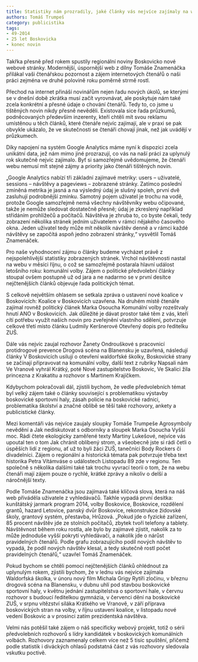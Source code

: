 ```yaml
---
title: Statistiky nám prozradily, jaké články vás nejvíce zajímaly na webu
authors: Tomáš Trumpeš
category: publicistika
tags: 
- 49-2014
- 25 let Boskovicka
- konec novin
---
```

Takřka přesně před rokem spustily regionální noviny Boskovicko nové webové stránky. Modernější, úspornější web z dílny Tomáše Znamenáčka přilákal vaši čtenářskou pozornost a zájem internetových čtenářů o naši práci zejména ve druhé polovině roku poměrně strmě rostl. 

Přechod na internet přináší novinářům nejen řadu nových úkolů, se kterými se v dnešní době zkrátka musí začít vyrovnávat, ale poskytuje nám také zcela konkrétní a přesné údaje o chování čtenářů. Tedy to, co jsme u tištěných novin nikdy přesně nevěděli. Existovala sice řada průzkumů, podněcovaných především inzerenty, kteří chtěli mít svou reklamu umístěnou u těch článků, které čtenáře nejvíc zajímají, ale v praxi se pak obvykle ukázalo, že ve skutečnosti se čtenáři chovají jinak, než jak uvádějí v průzkumech.

Díky napojení na systém Google Analytics máme nyní k dispozici zcela unikátní data, jež nám mimo jiné prozrazují, co vás na naší práci za uplynulý rok skutečně nejvíc zajímalo. Byť si samozřejmě uvědomujeme, že čtenáři webu nemusí mít stejné zájmy a priority jako čtenáři tištěných novin.

„Google Analytics nabízí tři základní zajímavé metriky: users – uživatelé, sessions – návštěvy a pageviews – zobrazené stránky. Zatímco poslední zmíněná metrika je jasná a na výsledný údaj je slušný spoleh, první dvě zasluhují podrobnější zmínku. Samotný pojem uživatel je trochu na vodě, protože Google samozřejmě nemá všechny návštěvníky webu očipované, takže je nemůže sledovat dostatečně přesně; údaj je zkreslený například střídáním prohlížečů a počítačů. Návštěva je zhruba to, co byste čekali, tedy zobrazení několika stránek jedním uživatelem v rámci nějakého časového okna. Jeden uživatel tedy může mít několik návštěv denně a v rámci každé návštěvy se započítá aspoň jedno zobrazení stránky,“ vysvětlil Tomáš Znamenáček.

Pro naše vyhodnocení zájmu o články budeme vycházet právě z nejspolehlivější statistiky zobrazených stránek. Vrchol návštěvnosti nastal na webu v měsíci říjnu, o což se samozřejmě postarala hlavní událost letošního roku: komunální volby. Zájem o politické předvolební články stoupal ovšem postupně už od jara a ne nadarmo se v první desítce nejčtenějších článků objevuje řada politických témat. 

S celkově největším ohlasem se setkala zpráva o ustavení nové koalice v Boskovicích: Koalice v Boskovicích uzavřena. Na druhém místě čtenáře zajímal rovněž politický článek Marka Osoucha Komunální volby rozeštvaly hnutí ANO v Boskovicích. Jak důležité je dávat prostor také těm z vás, kteří cítí potřebu využít našich novin pro zveřejnění vlastního sdělení, potvrzuje celkové třetí místo článku Ludmily Keršnerové Otevřený dopis pro ředitelku ZUŠ. 

Dále vás nejvíc zaujal rozhovor Žanety Ondrouškové s pracovnicí protidrogové prevence Drogová scéna na Blanensku je uzavřená, následují články V Boskovicích usilují o otevření waldorfské školky, Boskovické strany se začínají připravovat na komunální volby, další text z rubriky Napsali nám Ve Vranově vyhrál Krátký, poté Nové zastupitelstvo Boskovic, Ve Skalici žila princezna z Krakatitu a rozhovor s Martinem Krajíčkem.

Kdybychom pokračovali dál, zjistili bychom, že vedle předvolebních témat byl velký zájem také o články související s problematikou výstavby boskovické sportovní haly, zásah policie na boskovické radnici, problematika školství a značné oblibě se těší také rozhovory, ankety a publicistické články. 

Mezi komentáři vás nejvíce zaujaly sloupky Tomáše Trumpeše Agrosymboly nevědění a Jak nediskutovat s odborníky a sloupek Marka Osoucha Vyšší moc. Rádi čtete ekologicky zaměřené texty Martiny Lukešové, nejvíce vás upoutal ten o tom Jak chránit oblíbený strom, a všeobecně jste si rádi četli o úspěších lidí z regionu, ať už to byli žáci ZUŠ, tanečníci Body Rockers či divadelníci. Zájem o regionální a historická témata pak potvrzuje třeba text historika Petra Vítámváse o událostech Listopadu 89 zde v regionu. Ten společně s několika dalšími také tak trochu vyvrací teorii o tom, že na webu čtenáři mají zájem pouze o rychlé, krátké zprávy a nikoliv o delší a náročnější texty.

Podle Tomáše Znamenáčka jsou zajímavá také klíčová slova, která na náš web přiváděla uživatele z vyhledávačů. Takhle vypadá první desítka: kunštátský jarmark program 2014, volby Boskovice, Boskovice, rozdělení grantů, hazard Letovice, panský dvůr Boskovice, rekonstrukce židovské školy, grantový systém, přestavba, Hrůzová. „Pokud jde o fyzické zařízení, 85 procent návštěv jde ze stolních počítačů, zbytek tvoří telefony a tablety. Návštěvnost během roku rostla, ale bylo by zajímavé zjistit, nakolik za to může jednoduše vyšší pokrytí vyhledávači, a nakolik jde o nárůst pravidelných čtenářů. Podle grafu zobrazujícího podíl nových návštěv to vypadá, že podíl nových návštěv klesal, a tedy skutečně rostl počet pravidelných čtenářů,“ uzavřel Tomáš Znamenáček.

Pokud bychom se chtěli pomocí nejčtenějších článků ohlédnout za uplynulým rokem, zjistili bychom, že v lednu vás nejvíce zajímala Waldorfská školka, v únoru nový film Michala Grigy Rytíři zločinu, v březnu drogová scéna na Blanensku, v dubnu uhlí pod stavbou boskovické sportovní haly, v květnu jednání zastupitelstva o sportovní hale, v červnu rozhovor s budoucí ředitelkou gymnázia, v červenci dění na boskovické ZUŠ, v srpnu vítězství siláka Krátkého ve Vranově, v září příprava boskovických stran na volby, v říjnu ustavení koalice, v listopadu nové vedení Boskovic a v prosinci zatím prezidentská návštěva.

Velmi nás potěšil také zájem o náš specificky webový projekt, totiž o sérii předvolebních rozhovorů s lídry kandidátek v boskovických komunálních volbách. Rozhovory zaznamenaly celkem více než 5 tisíc spuštění, přičemž podle statistik i diváckých ohlasů podstatná část z vás rozhovory sledovala vskutku poctivě. 


